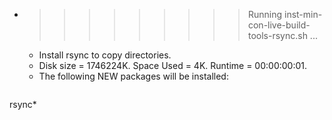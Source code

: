 * >>>>>>>>> Running inst-min-con-live-build-tools-rsync.sh ...
  * Install rsync to copy directories.
  * Disk size = 1746224K. Space Used = 4K. Runtime = 00:00:00:01.
  * The following NEW packages will be installed:
  ```bash
rsync*
  ```
